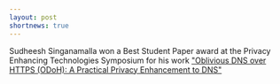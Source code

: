 ```yaml
---
layout: post
shortnews: true
---
```


Sudheesh Singanamalla won a Best Student Paper award at the Privacy Enhancing Technologies Symposium for his work ["Oblivious DNS over HTTPS (ODoH): A Practical Privacy Enhancement to DNS"](https://sudheesh.info/papers/singanamalla21pets.pdf)